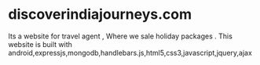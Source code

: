 # discoverindiajourneys.com
Its a website for travel agent , Where we sale  holiday packages . This website is built with android,expressjs,mongodb,handlebars.js,html5,css3,javascript,jquery,ajax
